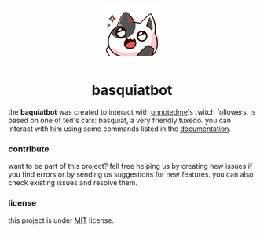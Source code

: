 <p align="center">
    <img src="assets/img/basquiatbot.png">
    <h1 align="center">basquiatbot</h1>
</p>

the **baquiatbot** was created to interact with [unnotedme][1]'s twitch followers. is based on one of ted's cats: basquiat, a very friendly tuxedo. you can interact with him using some commands listed in the [documentation][2].

### contribute

want to be part of this project? fell free helping us by creating new issues if you find errors or by sending us suggestions for new features. you can also check existing issues and resolve them.

### license

this project is under [MIT][3] license.

[1]: https://twitch.tv/unnotedme
[2]: https://www.youtube.com/watch?v=A_6wm8HVaVY&ab_channel=spiderwomen23
[3]: license